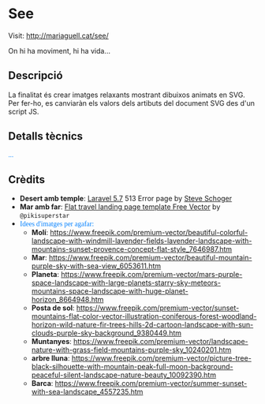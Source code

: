 # See

Visit: http://mariaguell.cat/see/

<style>n{color:#0080ff;font-family:"Segoe Print"}</style>

On hi ha moviment, hi ha vida...

## Descripció

La finalitat és crear imatges relaxants mostrant dibuixos animats en SVG. Per fer-ho, es canviaràn els valors dels artibuts del document SVG des d'un script JS.

## Detalls tècnics

<n>...</n>

## Crèdits

* **Desert amb temple**: [Laravel 5.7](https://laravel.com/docs/5.7/releases) 513 Error page by [Steve Schoger](https://www.steveschoger.com/)
* **Mar amb far**: [Flat travel landing page template Free Vector](https://www.freepik.com/free-vector/flat-travel-landing-page-template_5041259.htm) by `@pikisuperstar`
* <n>Idees d'imatges per agafar:</n>
	* **Molí**: https://www.freepik.com/premium-vector/beautiful-colorful-landscape-with-windmill-lavender-fields-lavender-landscape-with-mountains-sunset-provence-concept-flat-style_7646987.htm
	* **Mar**: https://www.freepik.com/premium-vector/beautiful-mountain-purple-sky-with-sea-view_6053611.htm
	* **Planeta**: https://www.freepik.com/premium-vector/mars-purple-space-landscape-with-large-planets-starry-sky-meteors-mountains-space-landscape-with-huge-planet-horizon_8664948.htm
	* **Posta de sol**: https://www.freepik.com/premium-vector/sunset-mountains-flat-color-vector-illustration-coniferous-forest-woodland-horizon-wild-nature-fir-trees-hills-2d-cartoon-landscape-with-sun-clouds-purple-sky-background_9380449.htm
	* **Muntanyes**: https://www.freepik.com/premium-vector/landscape-nature-with-grass-field-mountains-purple-sky_10240201.htm
	* **arbre lluna**: https://www.freepik.com/premium-vector/picture-tree-black-silhouette-with-mountain-peak-full-moon-background-peaceful-silent-landscape-nature-beauty_10092390.htm
	* **Barca**: https://www.freepik.com/premium-vector/summer-sunset-with-sea-landscape_4557235.htm